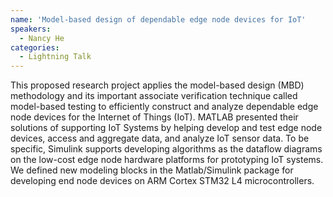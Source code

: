 ```yaml
---
name: 'Model-based design of dependable edge node devices for IoT'
speakers:
  - Nancy He
categories:
  - Lightning Talk
---
```


This proposed research project applies the model-based design (MBD) methodology and its important associate verification technique called model-based testing to efficiently construct and analyze dependable edge node devices for the Internet of Things (IoT). MATLAB presented their solutions of supporting IoT Systems by helping develop and test edge node devices, access and aggregate data, and analyze IoT sensor data.  To be specific, Simulink supports developing algorithms as the dataflow diagrams on the low-cost edge node hardware platforms for prototyping IoT systems. We defined new modeling blocks in the Matlab/Simulink package for developing end node devices on ARM Cortex STM32 L4 microcontrollers. 